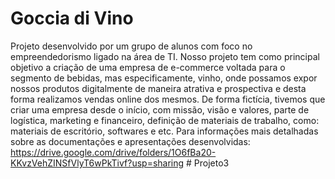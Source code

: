 # Goccia di Vino

Projeto desenvolvido por um grupo de alunos com foco no empreendedorismo ligado na área de TI. Nosso projeto tem como principal objetivo a criação de uma empresa de e-commerce voltada para o segmento de bebidas, mas especificamente, vinho, onde possamos expor nossos produtos digitalmente de maneira atrativa e prospectiva e desta forma realizamos vendas online dos mesmos. De forma fictícia, tivemos que criar uma empresa desde o início, com missão, visão e valores, parte de logística, marketing e financeiro, definição de materiais de trabalho, como: materiais de escritório, softwares e etc.
Para informações mais detalhadas sobre as documentações e apresentações desenvolvidas: https://drive.google.com/drive/folders/1O6fBa20-KKvzVehZINSfVlyT6wPkTivf?usp=sharing
#   P r o j e t o 3  
 